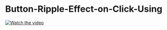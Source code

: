 # Button-Ripple-Effect-on-Click-Using

[![Watch the video](![Screenshot_1](https://user-images.githubusercontent.com/66250856/106811691-fc48d780-666e-11eb-80a9-f4b0a39af0f6.png))](https://user-images.githubusercontent.com/66250856/106809431-f43b6880-666b-11eb-9b71-ceefd6e9588f.mp4)
